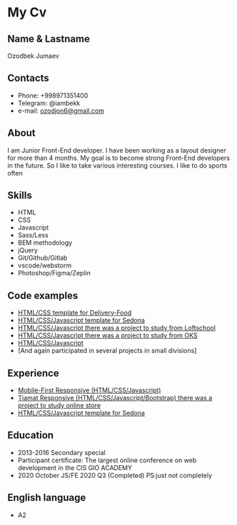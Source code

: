 # My Cv
## Name & Lastname
Ozodbek Jumaev

## Contacts
- Phone: +998971351400
- Telegram: @iambekk
- e-mail: ozodjon6@gmail.com

## About
I am Junior Front-End developer. I have been working as a layout designer for more than 4 months. My goal is to become strong Front-End developers in the future. So I like to take various interesting courses. I like to do sports often

## Skills
- HTML
- CSS
- Javascript
- Sass/Less
- BEM methodology
- jQuery
- Git/Github/Gitlab
- vscode/webstorm
- Photoshop/Figma/Zeplin

## Code examples
- [HTML/CSS template for Delivery-Food](https://github.com/ozodjon6/Delivery-Food)
- [HTML/CSS/Javascript template for Sedona](https://github.com/ozodjon6/Sedona)
- [HTML/CSS/Javascript there was a project to study from Loftschool](https://github.com/ozodjon6/loft-verstka)
- [HTML/CSS/Javascript there was a project to study from OKS](https://github.com/ozodjon6/Reabilitatsiya)
- [HTML/CSS/Javascript ](https://start.safenetpay.com/account/register)
- [And again participated in several projects in small divisions]

## Experience
- [Mobile-First Responsive (HTML/CSS/Javascript)](https://github.com/ozodjon6/Mobile_first)
- [Tiamat Responsive (HTML/CSS/Javascript/Bootstrap) there was a project to study online store ](https://github.com/ozodjon6/Tiamat)
- [HTML/CSS/Javascript template for Sedona](https://github.com/ozodjon6/Sedona)

## Education
- 2013-2016 Secondary special
- Participant certificate: The largest online conference on web development in the CIS GlO ACADEMY
- 2020 October JS/FE 2020 Q3 (Completed) PS:just not completely

## English language
- A2

